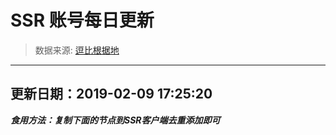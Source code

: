 # SSR 账号每日更新 
> 数据来源: [逗比根据地](https://doub.io/sszhfx/) 
----------------------------------------------
## 更新日期：2019-02-09 17:25:20 
***食用方法：复制下面的节点到SSR客户端去重添加即可***

 